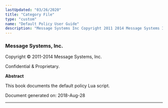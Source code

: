 ```yaml
---
lastUpdated: "03/26/2020"
title: "Category File"
type: "custom"
name: "Default Policy User Guide"
description: "Message Systems Inc Copyright 2011 2014 Message Systems Inc Confidential Proprietary Abstract This book documents the default policy Lua script Document generated on 2018 Aug 28 Table of Contents Preface 1 Enabling the Policy Scripts 2 Configuration Items 3 Use Cases 3 1 Policy Categories 4 Configuration Details 4 1..."
---
```


### Message Systems, Inc.

Copyright © 2011-2014 Message Systems, Inc.

<a name="idp149424"></a> 

Confidential & Proprietary.

**Abstract**

This book documents the default policy Lua script.

Document generated on: 2018-Aug-28

* * *


